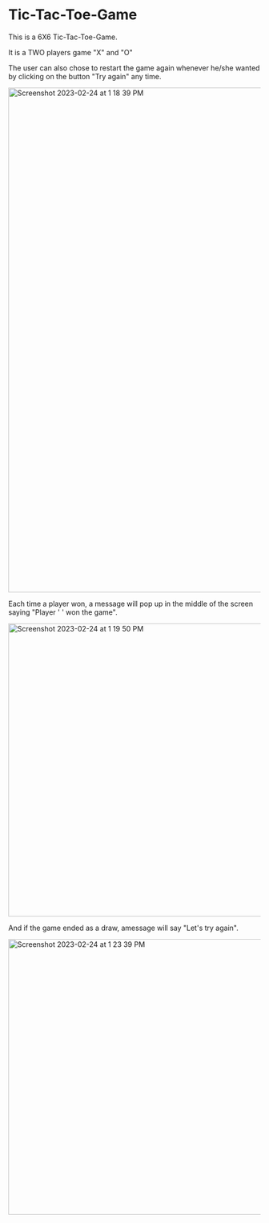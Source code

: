 # Tic-Tac-Toe-Game

This is a 6X6 Tic-Tac-Toe-Game.

It is a TWO players game "X" and "O"

The user can also chose to restart the game again whenever he/she wanted by clicking on the button "Try again" any time.


<img width="1009" alt="Screenshot 2023-02-24 at 1 18 39 PM" src="https://user-images.githubusercontent.com/96458509/221258916-e8645160-3308-4e1e-a943-866593a8f2f7.png">





Each time a player won, a message will pop up in the middle of the screen saying "Player ' ' won the game".




<img width="586" alt="Screenshot 2023-02-24 at 1 19 50 PM" src="https://user-images.githubusercontent.com/96458509/221259226-dc5a468b-ccda-4f1e-93e1-22c9191cb51b.png">


And if the game ended as a draw, amessage will say "Let's try again". 





<img width="551" alt="Screenshot 2023-02-24 at 1 23 39 PM" src="https://user-images.githubusercontent.com/96458509/221259946-17ff7665-64c5-4b18-94f0-ce3cffc9b088.png">


